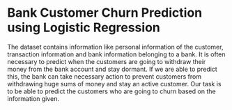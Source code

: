 # Bank Customer Churn Prediction using Logistic Regression

The dataset contains information like personal information of the customer, transaction information and bank information belonging to a bank.
It is often necessary to predict when the customers are going to withdraw their money from the bank account and stay dormant. 
If we are able to predict this, the bank can take necessary action to prevent customers from withdrawing huge sums of money and stay an active customer.
Our task is to be able to predict the customers who are going to churn based on the information given.
